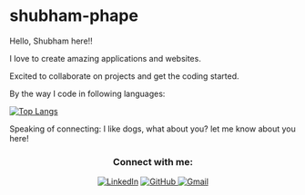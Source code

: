 # shubham-phape
Hello, Shubham here!!

I love to create amazing applications and websites.

Excited to collaborate on projects and get the coding started. 

By the way I code in following languages:

[![Top Langs](https://github-readme-stats.vercel.app/api/top-langs/?username=shubham-phape&layout=compact&langs_count=10)](https://github.com/shubham-phape?tab=repositories)

Speaking of connecting: I like dogs, what about you? let me know about you here!


<h3 align="center">Connect with me:</h3>
<p align="center">
<a href="https://www.linkedin.com/in/shubham-phape/"><img alt="LinkedIn" src="https://img.shields.io/badge/linkedin%20-%230077B5.svg?&style=for-the-badge&logo=linkedin&logoColor=white"/></a>
<a href="https://github.com/shubham-phape"> <img alt="GitHub" src="https://img.shields.io/badge/github%20-%23121011.svg?&style=for-the-badge&logo=github&logoColor=white"/> </a>
<a href = "mailto:phapeshubham@gmail.com"><img alt="Gmail" src="https://img.shields.io/badge/Gmail-D14836?style=for-the-badge&logo=gmail&logoColor=white" /></a>
</p>

